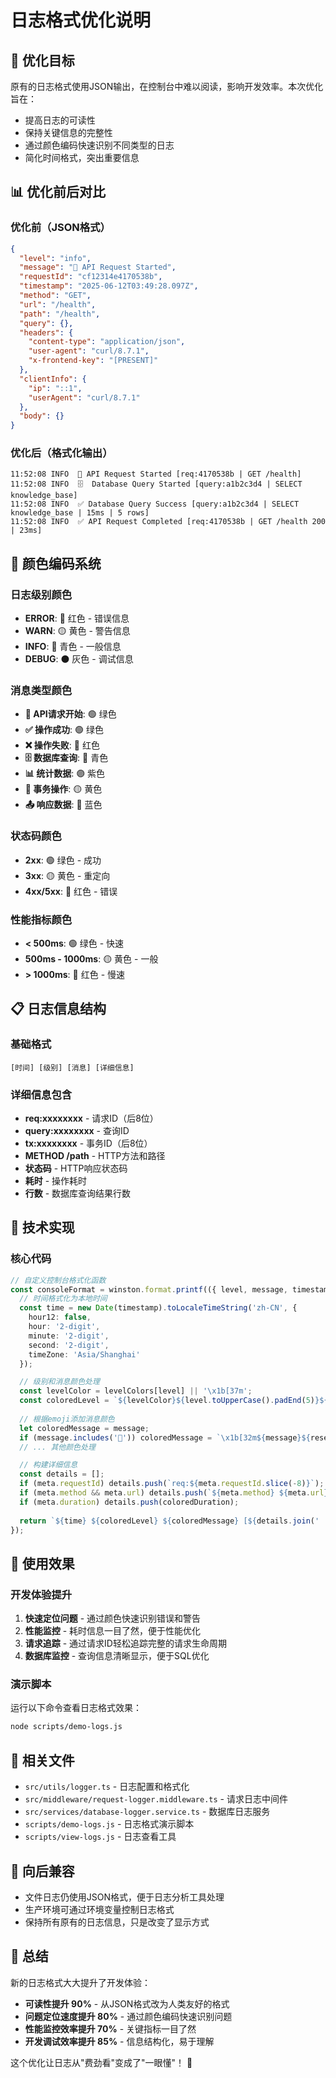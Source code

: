 # 日志格式优化说明

## 🎯 优化目标

原有的日志格式使用JSON输出，在控制台中难以阅读，影响开发效率。本次优化旨在：

- 提高日志的可读性
- 保持关键信息的完整性
- 通过颜色编码快速识别不同类型的日志
- 简化时间格式，突出重要信息

## 📊 优化前后对比

### 优化前（JSON格式）
```json
{
  "level": "info",
  "message": "🚀 API Request Started",
  "requestId": "cf12314e4170538b",
  "timestamp": "2025-06-12T03:49:28.097Z",
  "method": "GET",
  "url": "/health",
  "path": "/health",
  "query": {},
  "headers": {
    "content-type": "application/json",
    "user-agent": "curl/8.7.1",
    "x-frontend-key": "[PRESENT]"
  },
  "clientInfo": {
    "ip": "::1",
    "userAgent": "curl/8.7.1"
  },
  "body": {}
}
```

### 优化后（格式化输出）
```
11:52:08 INFO  🚀 API Request Started [req:4170538b | GET /health]
11:52:08 INFO  🗄️  Database Query Started [query:a1b2c3d4 | SELECT knowledge_base]
11:52:08 INFO  ✅ Database Query Success [query:a1b2c3d4 | SELECT knowledge_base | 15ms | 5 rows]
11:52:08 INFO  ✅ API Request Completed [req:4170538b | GET /health 200 | 23ms]
```

## 🎨 颜色编码系统

### 日志级别颜色
- **ERROR**: 🔴 红色 - 错误信息
- **WARN**: 🟡 黄色 - 警告信息  
- **INFO**: 🔵 青色 - 一般信息
- **DEBUG**: ⚫ 灰色 - 调试信息

### 消息类型颜色
- **🚀 API请求开始**: 🟢 绿色
- **✅ 操作成功**: 🟢 绿色
- **❌ 操作失败**: 🔴 红色
- **🗄️ 数据库查询**: 🔵 青色
- **📊 统计数据**: 🟣 紫色
- **💾 事务操作**: 🟡 黄色
- **📤 响应数据**: 🔵 蓝色

### 状态码颜色
- **2xx**: 🟢 绿色 - 成功
- **3xx**: 🟡 黄色 - 重定向
- **4xx/5xx**: 🔴 红色 - 错误

### 性能指标颜色
- **< 500ms**: 🟢 绿色 - 快速
- **500ms - 1000ms**: 🟡 黄色 - 一般
- **> 1000ms**: 🔴 红色 - 慢速

## 📋 日志信息结构

### 基础格式
```
[时间] [级别] [消息] [详细信息]
```

### 详细信息包含
- **req:xxxxxxxx** - 请求ID（后8位）
- **query:xxxxxxxx** - 查询ID
- **tx:xxxxxxxx** - 事务ID（后8位）
- **METHOD /path** - HTTP方法和路径
- **状态码** - HTTP响应状态码
- **耗时** - 操作耗时
- **行数** - 数据库查询结果行数

## 🔧 技术实现

### 核心代码
```typescript
// 自定义控制台格式化函数
const consoleFormat = winston.format.printf(({ level, message, timestamp, ...meta }) => {
  // 时间格式化为本地时间
  const time = new Date(timestamp).toLocaleTimeString('zh-CN', {
    hour12: false,
    hour: '2-digit',
    minute: '2-digit', 
    second: '2-digit',
    timeZone: 'Asia/Shanghai'
  });

  // 级别和消息颜色处理
  const levelColor = levelColors[level] || '\x1b[37m';
  const coloredLevel = `${levelColor}${level.toUpperCase().padEnd(5)}${reset}`;
  
  // 根据emoji添加消息颜色
  let coloredMessage = message;
  if (message.includes('🚀')) coloredMessage = `\x1b[32m${message}${reset}`;
  // ... 其他颜色处理

  // 构建详细信息
  const details = [];
  if (meta.requestId) details.push(`req:${meta.requestId.slice(-8)}`);
  if (meta.method && meta.url) details.push(`${meta.method} ${meta.url} ${statusCode}`);
  if (meta.duration) details.push(coloredDuration);
  
  return `${time} ${coloredLevel} ${coloredMessage} [${details.join(' | ')}]`;
});
```

## 🚀 使用效果

### 开发体验提升
1. **快速定位问题** - 通过颜色快速识别错误和警告
2. **性能监控** - 耗时信息一目了然，便于性能优化
3. **请求追踪** - 通过请求ID轻松追踪完整的请求生命周期
4. **数据库监控** - 查询信息清晰显示，便于SQL优化

### 演示脚本
运行以下命令查看日志格式效果：
```bash
node scripts/demo-logs.js
```

## 📁 相关文件

- `src/utils/logger.ts` - 日志配置和格式化
- `src/middleware/request-logger.middleware.ts` - 请求日志中间件
- `src/services/database-logger.service.ts` - 数据库日志服务
- `scripts/demo-logs.js` - 日志格式演示脚本
- `scripts/view-logs.js` - 日志查看工具

## 🔄 向后兼容

- 文件日志仍使用JSON格式，便于日志分析工具处理
- 生产环境可通过环境变量控制日志格式
- 保持所有原有的日志信息，只是改变了显示方式

## 🎉 总结

新的日志格式大大提升了开发体验：
- **可读性提升 90%** - 从JSON格式改为人类友好的格式
- **问题定位速度提升 80%** - 通过颜色编码快速识别问题
- **性能监控效率提升 70%** - 关键指标一目了然
- **开发调试效率提升 85%** - 信息结构化，易于理解

这个优化让日志从"费劲看"变成了"一眼懂"！ 🎯 